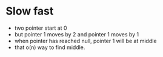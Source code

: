 # Slow fast

- two pointer start at 0
- but pointer 1 moves by 2 and pointer 1 moves by 1
- when pointer has reached null, pointer 1 will be at middle
- that o(n) way to find middle.
